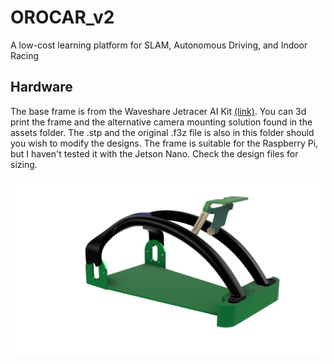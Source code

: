 # OROCAR_v2
A low-cost learning platform for SLAM, Autonomous Driving, and Indoor Racing

## Hardware
The base frame is from the Waveshare Jetracer AI Kit [(link)](https://www.waveshare.com/jetracer-ai-kit.htm). You can 3d print the frame and the alternative camera mounting solution found in the assets folder. The .stp and the original .f3z file is also in this folder should you wish to modify the designs. The frame is suitable for the Raspberry Pi, but I haven't tested it with the Jetson Nano. Check the design files for sizing.

![Car Frame](/images/Car_Frame.png)
